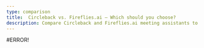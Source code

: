 ```yaml
---
type: comparison
title:  Circleback vs. Fireflies.ai – Which should you choose?
description: Compare Circleback and Fireflies.ai meeting assistants to find the best tool for your needs. Discover features, pricing, and alternatives to make an informed choice.
---
```


#ERROR!